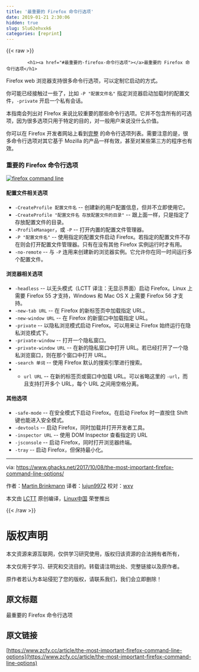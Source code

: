 ```yaml
---
title: '最重要的 Firefox 命令行选项' 
date: 2019-01-21 2:30:06
hidden: true
slug: 5lu62ehvxk6
categories: [reprint]
---
```


{{< raw >}}

            <h1><a href="#最重要的-firefox-命令行选项"></a>最重要的 Firefox 命令行选项</h1>
<p>Firefox web 浏览器支持很多命令行选项，可以定制它启动的方式。</p>
<p>你可能已经接触过一些了，比如 <code>-P "配置文件名"</code> 指定浏览器启动加载时的配置文件，<code>-private</code> 开启一个私有会话。</p>
<p>本指南会列出对 FIrefox 来说比较重要的那些命令行选项。它并不包含所有的可选项，因为很多选项只用于特定的目的，对一般用户来说没什么价值。</p>
<p>你可以在 Firefox 开发者网站上看到<a href="https://developer.mozilla.org/en-US/docs/Mozilla/Command_Line_Options">完整</a> 的命令行选项列表。需要注意的是，很多命令行选项对其它基于 Mozilla 的产品一样有效，甚至对某些第三方的程序也有效。</p>
<h3><a href="#重要的-firefox-命令行选项"></a>重要的 Firefox 命令行选项</h3>
<p><a href="https://camo.githubusercontent.com/34d5f585866ee21bfb4948b599c92265ad7c5060/68747470733a2f2f63646e2e676861636b732e6e65742f77702d636f6e74656e742f75706c6f6164732f323031372f31302f66697265666f782d636f6d6d616e642d6c696e652e706e67"><img src="https://p0.ssl.qhimg.com/t01eec9de6dc1d4ebcc.png" alt="firefox command line"></a></p>
<h4><a href="#配置文件相关选项"></a>配置文件相关选项</h4>
<ul>
<li><code>-CreateProfile 配置文件名</code> -- 创建新的用户配置信息，但并不立即使用它。</li>
<li><code>-CreateProfile "配置文件名 存放配置文件的目录"</code> -- 跟上面一样，只是指定了存放配置文件的目录。</li>
<li><code>-ProfileManager</code>，或 <code>-P</code> -- 打开内置的配置文件管理器。</li>
<li><code>-P "配置文件名"</code> -- 使用指定的配置文件启动 Firefox。若指定的配置文件不存在则会打开配置文件管理器。只有在没有其他 Firefox 实例运行时才有用。</li>
<li><code>-no-remote</code> -- 与 <code>-P</code> 连用来创建新的浏览器实例。它允许你在同一时间运行多个配置文件。</li>
</ul>
<h4><a href="#浏览器相关选项"></a>浏览器相关选项</h4>
<ul>
<li><code>-headless</code> -- 以无头模式（LCTT 译注：无显示界面）启动 Firefox。Linux 上需要 Firefox 55 才支持，Windows 和 Mac OS X 上需要 Firefox 56 才支持。</li>
<li><code>-new-tab URL</code> -- 在 Firefox 的新标签页中加载指定 URL。</li>
<li><code>-new-window URL</code> -- 在 Firefox 的新窗口中加载指定 URL。</li>
<li><code>-private</code> -- 以隐私浏览模式启动 Firefox。可以用来让 Firefox 始终运行在隐私浏览模式下。</li>
<li><code>-private-window</code> -- 打开一个隐私窗口。</li>
<li><code>-private-window URL</code> -- 在新的隐私窗口中打开 URL。若已经打开了一个隐私浏览窗口，则在那个窗口中打开 URL。</li>
<li><code>-search 单词</code> -- 使用 FIrefox 默认的搜索引擎进行搜索。</li>
<li><ul>
<li><code>url URL</code> -- 在新的标签页或窗口中加载 URL。可以省略这里的 <code>-url</code>，而且支持打开多个 URL，每个 URL 之间用空格分离。</li>
</ul>
</li>
</ul>
<h4><a href="#其他选项"></a>其他选项</h4>
<ul>
<li><code>-safe-mode</code> -- 在安全模式下启动 Firefox。在启动 Firefox 时一直按住 Shift 键也能进入安全模式。</li>
<li><code>-devtools</code> -- 启动 Firefox，同时加载并打开开发者工具。</li>
<li><code>-inspector URL</code> -- 使用 DOM Inspector 查看指定的 URL</li>
<li><code>-jsconsole</code> -- 启动 Firefox，同时打开浏览器终端。</li>
<li><code>-tray</code> -- 启动 Firefox，但保持最小化。</li>
</ul>
<hr>
<p>via: <a href="https://www.ghacks.net/2017/10/08/the-most-important-firefox-command-line-options/">https://www.ghacks.net/2017/10/08/the-most-important-firefox-command-line-options/</a></p>
<p>作者：<a href="https://www.ghacks.net/author/martin/">Martin Brinkmann</a> 译者：<a href="https://github.com/lujun9972">lujun9972</a> 校对：<a href="https://github.com/wxy">wxy</a></p>
<p>本文由 <a href="https://github.com/LCTT/TranslateProject">LCTT</a> 原创编译，<a href="https://linux.cn/">Linux中国</a> 荣誉推出</p>

          
{{< /raw >}}

# 版权声明
本文资源来源互联网，仅供学习研究使用，版权归该资源的合法拥有者所有，

本文仅用于学习、研究和交流目的。转载请注明出处、完整链接以及原作者。

原作者若认为本站侵犯了您的版权，请联系我们，我们会立即删除！

## 原文标题
最重要的 Firefox 命令行选项

## 原文链接
[https://www.zcfy.cc/article/the-most-important-firefox-command-line-options](https://www.zcfy.cc/article/the-most-important-firefox-command-line-options)

